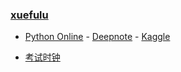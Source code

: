 ### **[xuefulu](http://xuefulu.com/)**

+ [Python Online](https://lightly.teamcode.com/login) - [Deepnote](https://deepnote.com/sign-in) - [Kaggle](https://www.kaggle.com/)

+ [考试时钟](http://508cst.gcu.edu.cn/clock/)
